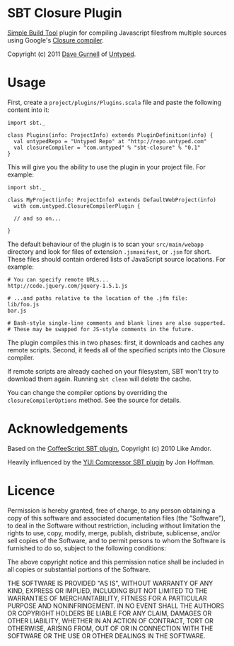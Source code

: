 SBT Closure Plugin
==================

[Simple Build Tool] plugin for compiling Javascript filesfrom multiple sources using Google's [Closure compiler].

Copyright (c) 2011 [Dave Gurnell] of [Untyped].

[Simple Build Tool]: http://simple-build-tool.googlecode.com
[Closure compiler]: http://code.google.com/p/closure-compiler
[Dave Gurnell]: http://boxandarrow.com
[Untyped]: http://untyped.com

Usage
=====

First, create a `project/plugins/Plugins.scala` file and paste the following 
content into it:

    import sbt._

    class Plugins(info: ProjectInfo) extends PluginDefinition(info) {
      val untypedRepo = "Untyped Repo" at "http://repo.untyped.com"
      val closureCompiler = "com.untyped" % "sbt-closure" % "0.1"
    }

This will give you the ability to use the plugin in your project file. For example:

    import sbt._
    
    class MyProject(info: ProjectInfo) extends DefaultWebProject(info)
      with com.untyped.ClosureCompilerPlugin {
    
      // and so on...
    
    }

The default behaviour of the plugin is to scan your `src/main/webapp` directory
and look for files of extension `.jsmanifest`, or `.jsm` for short. These files
should contain ordered lists of JavaScript source locations. For example:

    # You can specify remote URLs...
    http://code.jquery.com/jquery-1.5.1.js
    
    # ...and paths relative to the location of the .jfm file:
    lib/foo.js
    bar.js
    
    # Bash-style single-line comments and blank lines are also supported.
    # These may be swapped for JS-style comments in the future.

The plugin compiles this in two phases: first, it downloads and caches any
remote scripts. Second, it feeds all of the specified scripts into the Closure
compiler.

If remote scripts are already cached on your filesystem, SBT won't try to
download them again. Running `sbt clean` will delete the cache.

You can change the compiler options by overriding the `closureCompilerOptions`
method. See the source for details.

Acknowledgements
================

Based on the [CoffeeScript SBT plugin], Copyright (c) 2010 Like Amdor.

Heavily influenced by the [YUI Compressor SBT plugin] by Jon Hoffman.

[CoffeeScript SBT plugin]: https://github.com/rubbish/coffee-script-sbt-plugin
[YUI Compressor SBT plugin]: https://github.com/hoffrocket

Licence
=======

Permission is hereby granted, free of charge, to any person obtaining a copy
of this software and associated documentation files (the "Software"), to deal
in the Software without restriction, including without limitation the rights
to use, copy, modify, merge, publish, distribute, sublicense, and/or sell
copies of the Software, and to permit persons to whom the Software is
furnished to do so, subject to the following conditions:

The above copyright notice and this permission notice shall be included in
all copies or substantial portions of the Software.

THE SOFTWARE IS PROVIDED "AS IS", WITHOUT WARRANTY OF ANY KIND, EXPRESS OR
IMPLIED, INCLUDING BUT NOT LIMITED TO THE WARRANTIES OF MERCHANTABILITY,
FITNESS FOR A PARTICULAR PURPOSE AND NONINFRINGEMENT. IN NO EVENT SHALL THE
AUTHORS OR COPYRIGHT HOLDERS BE LIABLE FOR ANY CLAIM, DAMAGES OR OTHER
LIABILITY, WHETHER IN AN ACTION OF CONTRACT, TORT OR OTHERWISE, ARISING FROM,
OUT OF OR IN CONNECTION WITH THE SOFTWARE OR THE USE OR OTHER DEALINGS IN
THE SOFTWARE.
